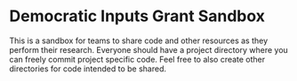 # Democratic Inputs Grant Sandbox

This is a sandbox for teams to share code and other resources as they perform their research. Everyone should have a project directory where you can freely commit project specific code. Feel free to also create other directories for code intended to be shared.
